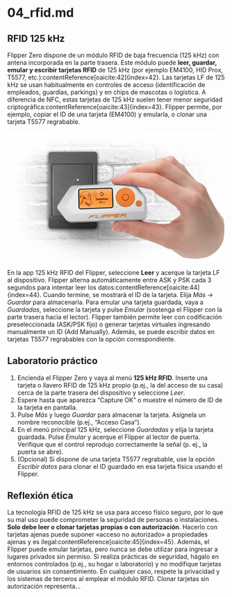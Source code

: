 # 04_rfid.md

## RFID 125 kHz

Flipper Zero dispone de un módulo RFID de baja frecuencia (125 kHz) con antena incorporada en la parte trasera. Este módulo puede **leer, guardar, emular y escribir tarjetas RFID** de 125 kHz (por ejemplo EM4100, HID Prox, T5577, etc.):contentReference[oaicite:42]{index=42}. Las tarjetas LF de 125 kHz se usan habitualmente en controles de acceso (identificación de empleados, guardias, parkings) y en chips de mascotas o logística. A diferencia de NFC, estas tarjetas de 125 kHz suelen tener menor seguridad criptográfica:contentReference[oaicite:43]{index=43}. Flipper permite, por ejemplo, copiar el ID de una tarjeta (EM4100) y emularla, o clonar una tarjeta T5577 regrabable.

![plot](https://github.com/speinador/Curso_Flipper_Zero/blob/main/img/RFID.png)

En la app 125 kHz RFID del Flipper, seleccione **Leer** y acerque la tarjeta LF al dispositivo. Flipper alterna automáticamente entre ASK y PSK cada 3 segundos para intentar leer los datos:contentReference[oaicite:44]{index=44}. Cuando termine, se mostrará el ID de la tarjeta. Elija *Más → Guardar* para almacenarla. Para emular una tarjeta guardada, vaya a *Guardadas*, seleccione la tarjeta y pulse *Emular* (sostenga el Flipper con la parte trasera hacia el lector). Flipper también permite leer con codificación preseleccionada (ASK/PSK fijo) o generar tarjetas virtuales ingresando manualmente un ID (Add Manually). Además, se puede escribir datos en tarjetas T5577 regrabables con la opción correspondiente.

## Laboratorio práctico

1. Encienda el Flipper Zero y vaya al menú **125 kHz RFID**. Inserte una tarjeta o llavero RFID de 125 kHz propio (p.ej., la del acceso de su casa) cerca de la parte trasera del dispositivo y seleccione *Leer*.  
2. Espere hasta que aparezca “Capture OK” o muestre el número de ID de la tarjeta en pantalla.  
3. Pulse *Más* y luego *Guardar* para almacenar la tarjeta. Asígnela un nombre reconocible (p.ej., “Acceso Casa”).  
4. En el menú principal 125 kHz, seleccione *Guardadas* y elija la tarjeta guardada. Pulse *Emular* y acerque el Flipper al lector de puerta. Verifique que el control reprodujo correctamente la señal (p. ej., la puerta se abre).  
5. (Opcional) Si dispone de una tarjeta T5577 regrabable, use la opción *Escribir datos* para clonar el ID guardado en esa tarjeta física usando el Flipper.

## Reflexión ética

La tecnología RFID de 125 kHz se usa para acceso físico seguro, por lo que su mal uso puede comprometer la seguridad de personas o instalaciones. **Solo debe leer o clonar tarjetas propias o con autorización**. Hacerlo con tarjetas ajenas puede suponer «acceso no autorizado» a propiedades ajenas y es ilegal:contentReference[oaicite:45]{index=45}. Además, el Flipper puede emular tarjetas, pero nunca se debe utilizar para ingresar a lugares privados sin permiso. Si realiza prácticas de seguridad, hágalo en entornos controlados (p.ej., su hogar o laboratorio) y no modifique tarjetas de usuarios sin consentimiento. En cualquier caso, respete la privacidad y los sistemas de terceros al emplear el módulo RFID.
Clonar tarjetas sin autorización representa...
